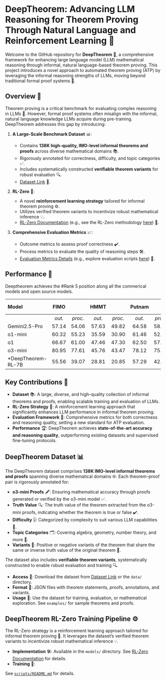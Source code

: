 # DeepTheorem: Advancing LLM Reasoning for Theorem Proving Through Natural Language and Reinforcement Learning 🚀

Welcome to the GitHub repository for **DeepTheorem** 🎉, a comprehensive framework for enhancing large language model (LLM) mathematical reasoning through informal, natural language-based theorem proving. This project introduces a novel approach to automated theorem proving (ATP) by leveraging the informal reasoning strengths of LLMs, moving beyond traditional formal proof systems 🌟.

## Overview 📖

Theorem proving is a critical benchmark for evaluating complex reasoning in LLMs 🧠. However, formal proof systems often misalign with the informal, natural language knowledge LLMs acquire during pre-training. DeepTheorem addresses this gap by introducing:

1. **A Large-Scale Benchmark Dataset** 📊: 
   - Contains **138K high-quality, IMO-level informal theorems and proofs** across diverse mathematical domains 📚.
   - Rigorously annotated for correctness, difficulty, and topic categories ✅.
   - Includes systematically constructed **verifiable theorem variants** for robust evaluation 🔍.
   - [Dataset Link](https://huggingface.co/datasets/Jiahao004/DeepTheorem) 🔗.

2. **RL-Zero** 🤖: 
   - A novel **reinforcement learning strategy** tailored for informal theorem proving ⚙️.
   - Utilizes verified theorem variants to incentivize robust mathematical inference 💡.
   - [RL-Zero Documentation](#) (e.g., see the RL-Zero methodology [here](#)) 📄.

3. **Comprehensive Evaluation Metrics** 📈:
   - Outcome metrics to assess proof correctness ✔️.
   - Process metrics to evaluate the quality of reasoning steps 🛠️.
   - [Evaluation Metrics Details](#) (e.g., explore evaluation scripts [here](#)) 🔎.



## Performance 🚀
Deeptheorem achieves the #Rank 5 position along all the commerical models and open source models.

| **Model**             | **FIMO** |         | **HMMT** |         | **Putnam** |         | **Avg.(\#Rank)** |         |
| :--------------------- | :------: | :-----: | :------: | :-----: | :--------: | :-----: | :------: | :-----: |
|                        | *out.*   | *proc.* | *out.*   | *proc.* | *out.*     | *proc.* | *out.*   | *proc.* |
| Gemini2\.5-Pro         | 57\.14   | 54\.06  | 57\.63   | 49\.82  | 64\.58     | 58\.75  | 59\.78(\#2)   | 54\.21(\#3)  |
| o1-mini                | 60\.32   | 55\.23  | 35\.59   | 30\.90  | 61\.46     | 52\.88  | 52\.46(\#4)   | 46\.34(\#4)  |
| o1                     | 66\.67   | 61\.00  | 47\.46   | 47\.30  | 62\.50     | 57\.55  | 58\.88(\#3)   | 55\.28(\#2)  |
| o3-mini                | 80\.95   | 77\.61  | 45\.76   | 43\.47  | 78\.12     | 75\.12  | 68\.28(\#1)   | 65\.40(\#1)  |
| *DeepTheorem-RL-7B     | 55\.56   | 39\.07  | 28\.81   | 20\.85  | 57\.29     | 42\.20  | 47\.22(\#5)   | 34\.04(\#5)  |



## Key Contributions 🌟

- **Dataset** 📚: A large, diverse, and high-quality collection of informal theorems and proofs, enabling scalable training and evaluation of LLMs.
- **RL-Zero Strategy** 🤖: A reinforcement learning approach that significantly enhances LLM performance in informal theorem proving.
- **Evaluation Framework** 📏: Comprehensive metrics for both correctness and reasoning quality, setting a new standard for ATP evaluation.
- **Performance** 🏆: DeepTheorem achieves **state-of-the-art accuracy and reasoning quality**, outperforming existing datasets and supervised fine-tuning protocols.






## DeepTheorem Dataset 📊

The DeepTheorem dataset comprises **138K IMO-level informal theorems and proofs** spanning diverse mathematical domains 🌐. Each theorem-proof pair is rigorously annotated for:
- **o3-mini Proofs** 🖋️: Ensuring mathematical accuracy through proofs generated or verified by the o3-mini model ✅.
- **Truth Value** 🔍: The truth value of the theorem extracted from the o3-mini proofs, indicating whether the theorem is true or false ✔️.
- **Difficulty** 🎚️: Categorized by complexity to suit various LLM capabilities 🧩.
- **Topic Categories** 🗂️: Covering algebra, geometry, number theory, and more 📘.
- **Variants** 🔄: Positive or negative variants of the theorem that share the same or inverse truth value of the original theorem 🔀.

The dataset also includes **verifiable theorem variants**, systematically constructed to enable robust evaluation and training 🔍.

- **Access** 🔗: Download the dataset from [Dataset Link](#) or the `data/` directory.
- **Format** 📄: JSON files with theorem statements, proofs, annotations, and variants.
- **Usage** 🚀: Use the dataset for training, evaluation, or mathematical exploration. See `examples/` for sample theorems and proofs.

## DeepTheorem RL-Zero Training Pipeline ⚙️

The RL-Zero strategy is a reinforcement learning approach tailored for informal theorem proving 🤖. It leverages the dataset’s verified theorem variants to incentivize robust mathematical inference 💡.

- **Implementation** 🛠️: Available in the `models/` directory. See [RL-Zero Documentation](#) for details.
- **Training** 🚂:

See [`scripts/README.md`](scripts/README.md) for details.
